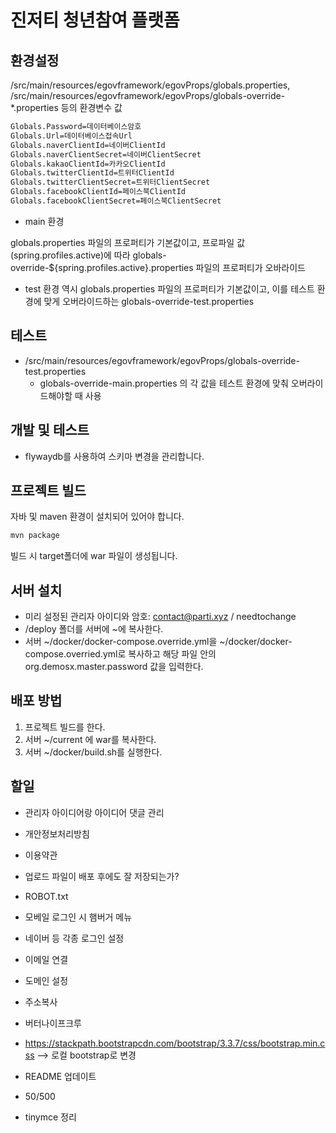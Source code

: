# 진저티 청년참여 플랫폼

## 환경설정

/src/main/resources/egovframework/egovProps/globals.properties,
/src/main/resources/egovframework/egovProps/globals-override-*.properties 등의 환경변수 값

```bash
Globals.Password=데이터베이스암호
Globals.Url=데이터베이스접속Url
Globals.naverClientId=네이버ClientId
Globals.naverClientSecret=네이버ClientSecret
Globals.kakaoClientId=카카오ClientId
Globals.twitterClientId=트위터ClientId
Globals.twitterClientSecret=트위터ClientSecret
Globals.facebookClientId=페이스북ClientId
Globals.facebookClientSecret=페이스북ClientSecret
```

* main 환경

globals.properties 파일의 프로퍼티가 기본값이고, 프로파일 값(spring.profiles.active)에 따라 globals-override-${spring.profiles.active}.properties 파일의 프로퍼티가 오바라이드

* test 환경
역시 globals.properties 파일의 프로퍼티가 기본값이고, 이를 테스트 환경에 맞게 오버라이드하는 globals-override-test.properties

## 테스트

* /src/main/resources/egovframework/egovProps/globals-override-test.properties
  * globals-override-main.properties 의 각 값을 테스트 환경에 맞춰 오버라이드해야할 때 사용

## 개발 및 테스트

* flywaydb를 사용하여 스키마 변경을 관리합니다.

## 프로젝트 빌드

자바 및 maven 환경이 설치되어 있어야 합니다.

```bash
mvn package
```

빌드 시 target폴더에 war 파일이 생성됩니다.

## 서버 설치

* 미리 설정된 관리자 아이디와 암호: contact@parti.xyz / needtochange
* /deploy 폴더를 서버에 ~에 복사한다.
* 서버 ~/docker/docker-compose.override.yml을 ~/docker/docker-compose.overried.yml로 복사하고 해당 파일 안의 org.demosx.master.password 값을 입력한다.

## 배포 방법

1. 프로젝트 빌드를 한다.
2. 서버 ~/current 에 war를 복사한다.
3. 서버 ~/docker/build.sh를 실행한다.

## 할일

* 관리자 아이디어랑 아이디어 댓글 관리
* 개안정보처리방침
* 이용약관
* 업로드 파일이 배포 후에도 잘 저장되는가?
* ROBOT.txt
* 모베일 로그인 시 햄버거 메뉴

* 네이버 등 각종 로그인 설정
* 이메일 연결
* 도메인 설정

* 주소복사
* 버터나이프크루

* https://stackpath.bootstrapcdn.com/bootstrap/3.3.7/css/bootstrap.min.css --> 로컬 bootstrap로 변경
* README 업데이트
* 50/500
* tinymce 정리
